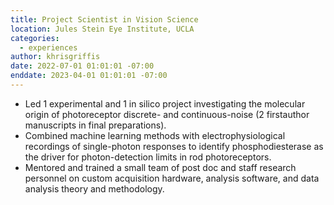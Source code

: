 ```yaml
---
title: Project Scientist in Vision Science
location: Jules Stein Eye Institute, UCLA
categories:
  - experiences
author: khrisgriffis
date: 2022-07-01 01:01:01 -07:00
enddate: 2023-04-01 01:01:01 -07:00
---
```


- Led 1 experimental and 1 in silico project investigating the molecular origin of photoreceptor discrete- and continuous-noise (2 firstauthor
manuscripts in final preparations).
- Combined machine learning methods with electrophysiological recordings of single-photon responses to identify phosphodiesterase as
the driver for photon-detection limits in rod photoreceptors.
- Mentored and trained a small team of post doc and staff research personnel on custom acquisition hardware, analysis software, and
data analysis theory and methodology.